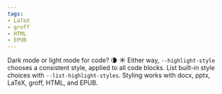 ```yaml
---
tags:
- LaTeX
- groff
- HTML
- EPUB
---
```


Dark mode or light mode for code? 🌘 ☀️ Either way, `--highlight-style`
chooses a consistent style, applied to all code blocks. List built-in
style choices with `--list-highlight-styles`. Styling works with docx,
pptx, LaTeX, groff, HTML, and EPUB.
